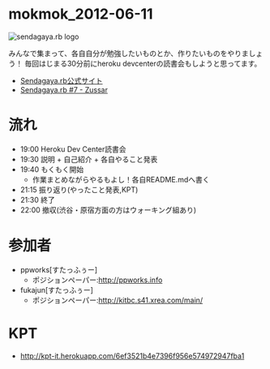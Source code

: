 mokmok_2012-06-11
=================

![sendagaya.rb logo](http://ppworks.info/images/sendagayarb100x100.png)

みんなで集まって、各自自分が勉強したいものとか、作りたいものをやりましょう！
毎回はじまる30分前にheroku devcenterの読書会もしようと思ってます。

* [Sendagaya.rb公式サイト](http://sendagayarb.github.com)
* [Sendagaya.rb #7 - Zussar](http://www.zusaar.com/event/304052)

# 流れ
* 19:00 Heroku Dev Center読書会
* 19:30 説明 + 自己紹介 + 各自やること発表
* 19:40 もくもく開始
  * 作業まとめながらやるもよし！各自README.mdへ書く
* 21:15 振り返り(やったこと発表,KPT)
* 21:30 終了
* 22:00 撤収(渋谷・原宿方面の方はウォーキング組あり)

# 参加者
* ppworks[すたっふぅー]
  * ポジションペーパー:http://ppworks.info
* fukajun[すたっふぅー]
  * ポジションペーパー:http://kitbc.s41.xrea.com/main/

# KPT
* http://kpt-it.herokuapp.com/6ef3521b4e7396f956e574972947fba1
